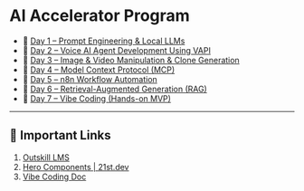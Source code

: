 # AI Accelerator Program 

- 📄 [Day 1 – Prompt Engineering & Local LLMs](docs/day1.md)
- 📄 [Day 2 – Voice AI Agent Development Using VAPI](docs/day2.md)
- 📄 [Day 3 – Image & Video Manipulation & Clone Generation](docs/day3.md)
- 📄 [Day 4 – Model Context Protocol (MCP)](docs/day4.md)
- 📄 [Day 5 – n8n Workflow Automation](docs/day5.md)
- 📄 [Day 6 – Retrieval-Augmented Generation (RAG)](docs/day6.md)
- 📄 [Day 7 – Vibe Coding (Hands-on MVP)](docs/day7.md)

---

## 🔗 Important Links

1. [Outskill LMS](YOUR-LINK)
2. [Hero Components | 21st.dev](YOUR-LINK)
3. [Vibe Coding Doc](YOUR-LINK)
